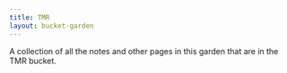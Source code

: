```yaml
---
title: TMR
layout: bucket-garden
--- 
```

A collection of all the notes and other pages in this garden that are in the TMR bucket.

